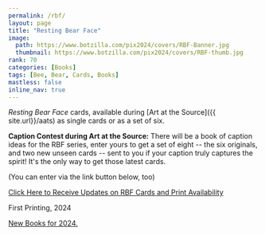 ```yaml
---
permalink: /rbf/
layout: page
title: "Resting Bear Face"
image:
  path: https://www.botzilla.com/pix2024/covers/RBF-Banner.jpg
  thumbnail: https://www.botzilla.com/pix2024/covers/RBF-thumb.jpg
rank: 70
categories: [Books]
tags: [Bee, Bear, Cards, Books]
mastless: false
inline_nav: true
---
```


_Resting Bear Face_ cards, available during [Art at the Source]({{ site.url}}/aats) as single cards or as a set of six.

**Caption Contest during Art at the Source:** There will be a book of caption ideas for the RBF series, enter yours to get a set of eight -- the six originals, and two new unseen cards -- sent to you if your caption truly captures the spirit! It's the only way to get those latest cards.

(You can enter via the link button below, too)

<a class="btn btn--info btn--large" href="mailto:kevin+books@vumondo.com?subject=Updates%20on%20RBF%22&body=Please%20keep%20me%20informed%20about%20updates%20for%20sales%20availability%20of%20RBF">Click Here to Receive Updates on RBF Cards and Print Availability</a>

First Printing, 2024

<a href="{{ site.url }}/book24">New Books for 2024.</a>

<!-- path: https://www.botzilla.com/pix2024/RBF-Two-Preview.jpg -->

<!-- <figure class="align-center">
<img src="https://www.botzilla.com/pix2024/Bjorke-AATS-BizCard-sRGB-web.jpg">
<figcaption>See You on June First</figcaption>
</figure> -->
